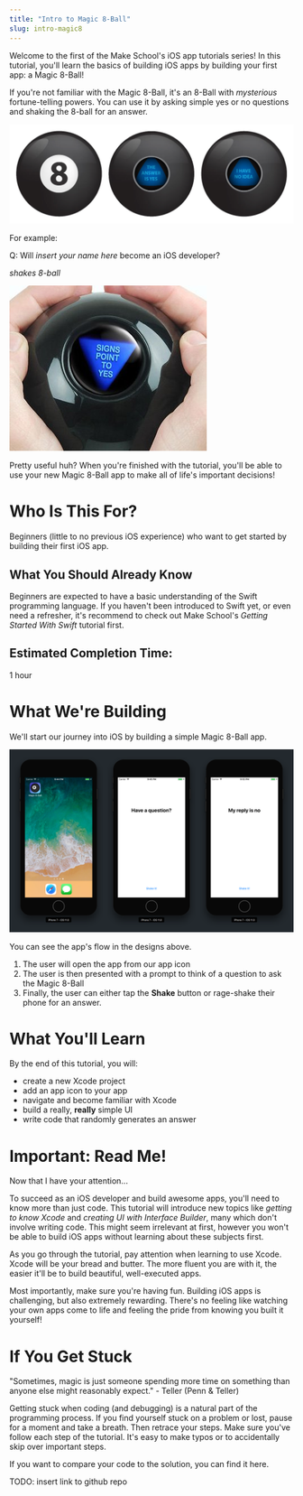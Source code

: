 ```yaml
---
title: "Intro to Magic 8-Ball"
slug: intro-magic8
---
```


Welcome to the first of the Make School's iOS app tutorials series! In this tutorial, you'll learn the basics of building iOS apps by building your first app: a Magic 8-Ball!

If you're not familiar with the Magic 8-Ball, it's an 8-Ball with _mysterious_ fortune-telling powers. You can use it by asking simple yes or no questions and shaking the 8-ball for an answer.

![Magic 8-Ball](assets/magic_8_ball.png)

For example:

Q: Will _insert your name here_ become an iOS developer?

_shakes 8-ball_

![Magic 8-Ball Answer](assets/signs_point.jpg)

Pretty useful huh? When you're finished with the tutorial, you'll be able to use your new Magic 8-Ball app to make all of life's important decisions!

# Who Is This For?

Beginners (little to no previous iOS experience) who want to get started by building their first iOS app.

## What You Should Already Know

Beginners are expected to have a basic understanding of the Swift programming language. If you haven't been introduced to Swift yet, or even need a refresher, it's recommend to check out Make School's _Getting Started With Swift_ tutorial first.

## Estimated Completion Time:

1 hour

# What We're Building

We'll start our journey into iOS by building a simple Magic 8-Ball app.

![Finished App Flow](assets/finished_app_flow.png)

You can see the app's flow in the designs above.

1. The user will open the app from our app icon
2. The user is then presented with a prompt to think of a question to ask the Magic 8-Ball
3. Finally, the user can either tap the **Shake** button or rage-shake their phone for an answer.

# What You'll Learn

By the end of this tutorial, you will:

- create a new Xcode project
- add an app icon to your app
- navigate and become familiar with Xcode
- build a really, **really** simple UI
- write code that randomly generates an answer

# Important: Read Me!

Now that I have your attention...

To succeed as an iOS developer and build awesome apps, you'll need to know more than just code. This tutorial will introduce new topics like _getting to know Xcode_ and _creating UI with Interface Builder_, many which don't involve writing code. This might seem irrelevant at first, however you won't be able to build iOS apps without learning about these subjects first.

As you go through the tutorial, pay attention when learning to use Xcode. Xcode will be your bread and butter. The more fluent you are with it, the easier it'll be to build beautiful, well-executed apps.

Most importantly, make sure you're having fun. Building iOS apps is challenging, but also extremely rewarding. There's no feeling like watching your own apps come to life and feeling the pride from knowing you built it yourself!

# If You Get Stuck

"Sometimes, magic is just someone spending more time on something than anyone else might reasonably expect." - Teller (Penn & Teller)

Getting stuck when coding (and debugging) is a natural part of the programming process. If you find yourself stuck on a problem or lost, pause for a moment and take a breath. Then retrace your steps. Make sure you've follow each step of the tutorial. It's easy to make typos or to accidentally skip over important steps.

If you want to compare your code to the solution, you can find it here.

TODO: insert link to github repo
